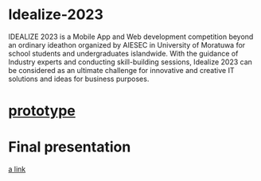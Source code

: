 # Idealize-2023
IDEALIZE 2023 is a Mobile App and Web development competition beyond an ordinary ideathon
organized by AIESEC in University of Moratuwa for school students and undergraduates
islandwide. With the guidance of Industry experts and conducting skill-building sessions, Idealize
2023 can be considered as an ultimate challenge for innovative and creative IT solutions and ideas
for business purposes.


# [prototype](https://drive.google.com/file/d/1rDf_SyY6sFYdqLHJMvy_8vtN4Ylc8oj_/view?usp=drive_link)

# Final presentation
[a link](https://docs.google.com/presentation/d/1jgwmfTHZy1HDC9LSy8xsfpNHXa6tSqAR/edit?usp=drive_link&ouid=109960968106238403513&rtpof=true&sd=true)

